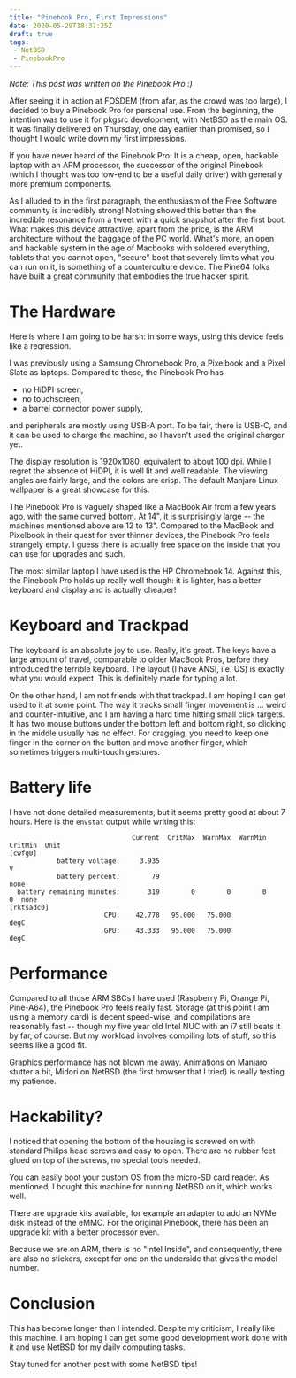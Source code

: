 ```yaml
---
title: "Pinebook Pro, First Impressions"
date: 2020-05-29T18:37:25Z
draft: true
tags:
 - NetBSD
 - PinebookPro
---
```

*Note: This post was written on the Pinebook Pro :)*

After seeing it in action at FOSDEM (from afar, as the crowd was too
large), I decided to buy a Pinebook Pro for personal use. From the
beginning, the intention was to use it for pkgsrc development, with
NetBSD as the main OS. It was finally delivered on Thursday, one day
earlier than promised, so I thought I would write down my first
impressions.

If you have never heard of the Pinebook Pro: It is a cheap, open,
hackable laptop with an ARM processor, the successor of the original
Pinebook (which I thought was too low-end to be a useful daily driver)
with generally more premium components.

As I alluded to in the first paragraph, the enthusiasm of the Free
Software community is incredibly strong! Nothing showed this better than
the incredible resonance from a tweet with a quick snapshot after the
first boot. What makes this device attractive, apart from the price, is
the ARM architecture without the baggage of the PC world. What's more,
an open and hackable system in the age of Macbooks with soldered
everything, tablets that you cannot open, "secure" boot that severely
limits what you can run on it, is something of a counterculture device.
The Pine64 folks have built a great community that embodies the true
hacker spirit.

# The Hardware

Here is where I am going to be harsh: in some ways, using this device
feels like a regression.

I was previously using a Samsung Chromebook Pro, a Pixelbook and a Pixel
Slate as laptops. Compared to these, the Pinebook Pro has 

- no HiDPI screen,
- no touchscreen,
- a barrel connector power supply,

and peripherals are mostly using USB-A port. To be fair, there is USB-C,
and it can be used to charge the machine, so I haven't used the original
charger yet.

The display resolution is 1920x1080, equivalent to about 100 dpi. While
I regret the absence of HiDPI, it is well lit and well readable. The
viewing angles are fairly large, and the colors are crisp. The default
Manjaro Linux wallpaper is a great showcase for this.

The Pinebook Pro is vaguely shaped like a MacBook Air from a few years
ago, with the same curved bottom. At 14", it is surprisingly large --
the machines mentioned above are 12 to 13". Compared to the MacBook and
Pixelbook in their quest for ever thinner devices, the Pinebook Pro
feels strangely empty. I guess there is actually free space on the
inside that you can use for upgrades and such.

The most similar laptop I have used is the HP Chromebook 14. Against
this, the Pinebook Pro holds up really well though: it is lighter, has a
better keyboard and display and is actually cheaper!

# Keyboard and Trackpad

The keyboard is an absolute joy to use. Really, it's great. The keys
have a large amount of travel, comparable to older MacBook Pros, before
they introduced the terrible keyboard. The layout (I have ANSI, i.e. US)
is exactly what you would expect. This is definitely made for typing a
lot.

On the other hand, I am not friends with that trackpad. I am hoping I
can get used to it at some point. The way it tracks small finger
movement is ... weird and counter-intuitive, and I am having a hard time
hitting small click targets. It has two mouse buttons under the bottom
left and bottom right, so clicking in the middle usually has no effect.
For dragging, you need to keep one finger in the corner on the button
and move another finger, which sometimes triggers multi-touch gestures.

# Battery life

I have not done detailed measurements, but it seems pretty good at about
7 hours. Here is the `envstat` output while writing this:

```
                               Current  CritMax  WarnMax  WarnMin  CritMin  Unit
[cwfg0]
            battery voltage:     3.935                                         V
            battery percent:        79                                      none
  battery remaining minutes:       319        0        0        0        0  none
[rktsadc0]
                        CPU:    42.778   95.000   75.000                    degC
                        GPU:    43.333   95.000   75.000                    degC
```

# Performance

Compared to all those ARM SBCs I have used (Raspberry Pi, Orange Pi,
Pine-A64), the Pinebook Pro feels really fast. Storage (at this point I
am using a memory card) is decent speed-wise, and compilations are
reasonably fast -- though my five year old Intel NUC with an i7 still
beats it by far, of course. But my workload involves compiling lots of
stuff, so this seems like a good fit.

Graphics performance has not blown me away. Animations on Manjaro
stutter a bit, Midori on NetBSD (the first browser that I tried) is
really testing my patience.

# Hackability?

I noticed that opening the bottom of the housing is screwed on with
standard Philips head screws and easy to open. There are no rubber feet
glued on top of the screws, no special tools needed.

You can easily boot your custom OS from the micro-SD card reader. As
mentioned, I bought this machine for running NetBSD on it, which works
well.

There are upgrade kits available, for example an adapter to add an NVMe
disk instead of the eMMC. For the original Pinebook, there has been an
upgrade kit with a better processor even.

Because we are on ARM, there is no "Intel Inside", and consequently,
there are also no stickers, except for one on the underside that gives
the model number.

# Conclusion

This has become longer than I intended. Despite my criticism, I really
like this machine. I am hoping I can get some good development work done
with it and use NetBSD for my daily computing tasks.

Stay tuned for another post with some NetBSD tips!




